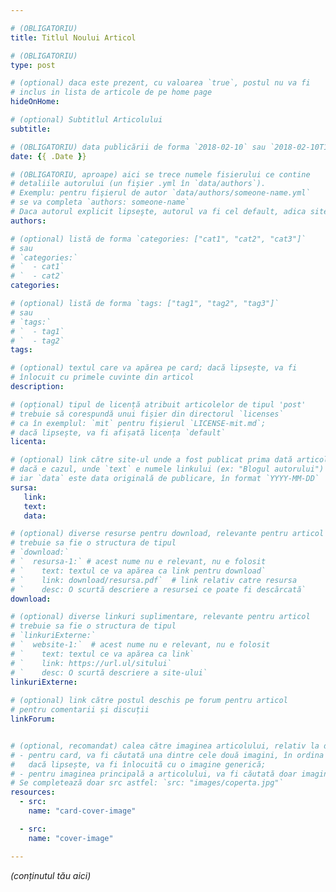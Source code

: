 ```yaml
---

# (OBLIGATORIU)
title: Titlul Noului Articol

# (OBLIGATORIU)
type: post

# (optional) daca este prezent, cu valoarea `true`, postul nu va fi
# inclus in lista de articole de pe home page
hideOnHome:

# (optional) Subtitlul Articolului
subtitle: 

# (OBLIGATORIU) data publicării de forma `2018-02-10` sau `2018-02-10T17:38:18+02:00`
date: {{ .Date }}

# (OBLIGATORIU, aproape) aici se trece numele fisierului ce contine
# detaliile autorului (un fişier .yml în `data/authors`).
# Exemplu: pentru fişierul de autor `data/authors/someone-name.yml`
# se va completa `authors: someone-name`
# Daca autorul explicit lipseşte, autorul va fi cel default, adica site-ul
authors: 

# (optional) listă de forma `categories: ["cat1", "cat2", "cat3"]`
# sau
# `categories:`
# `  - cat1`
# `  - cat2`
categories: 

# (optional) listă de forma `tags: ["tag1", "tag2", "tag3"]`
# sau
# `tags:`
# `  - tag1`
# `  - tag2`
tags: 

# (optional) textul care va apărea pe card; dacă lipsește, va fi 
# înlocuit cu primele cuvinte din articol
description: 

# (opțional) tipul de licență atribuit articolelor de tipul 'post'
# trebuie să corespundă unui fișier din directorul `licenses` 
# ca în exemplul: `mit` pentru fișierul `LICENSE-mit.md`;
# dacă lipsește, va fi afișată licența `default`
licenta: 

# (optional) link către site-ul unde a fost publicat prima dată articolul,
# dacă e cazul, unde `text` e numele linkului (ex: "Blogul autorului")
# iar `data` este data originală de publicare, în format `YYYY-MM-DD`
sursa:
   link:
   text: 
   data:

# (optional) diverse resurse pentru download, relevante pentru articol
# trebuie sa fie o structura de tipul
# `download:`
# `  resursa-1:` # acest nume nu e relevant, nu e folosit
# `    text: textul ce va apărea ca link pentru download`
# `    link: download/resursa.pdf`  # link relativ catre resursa
# `    desc: O scurtă descriere a resursei ce poate fi descărcată`
download:

# (optional) diverse linkuri suplimentare, relevante pentru articol
# trebuie sa fie o structura de tipul
# `linkuriExterne:`
# `  website-1:`  # acest nume nu e relevant, nu e folosit
# `    text: textul ce va apărea ca link`
# `    link: https://url.ul/sitului`
# `    desc: O scurtă descriere a site-ului`
linkuriExterne:
 
# (optional) link către postul deschis pe forum pentru articol 
# pentru comentarii și discuții
linkForum: 


# (optional, recomandat) calea către imaginea articolului, relativ la directorul articolului:
# - pentru card, va fi căutată una dintre cele două imagini, în ordina de mai jos, sau, 
#   dacă lipsește, va fi înlocuită cu o imagine generică;
# - pentru imaginea principală a articolului, va fi căutată doar imaginea "cover-image"
# Se completează doar src astfel: `src: "images/coperta.jpg"`
resources:
  - src: 
    name: "card-cover-image"

  - src: 
    name: "cover-image"

---
```


_(conținutul tău aici)_